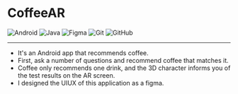 # CoffeeAR
![Android](https://img.shields.io/badge/Android-3DDC84?logo=android&logoColor=white)
![Java](https://img.shields.io/badge/Java-007396?logo=java&logoColor=white)
![Figma](https://img.shields.io/badge/Figma-F24E1E?logo=figma&logoColor=white)
![Git](https://img.shields.io/badge/Git-F05032?logo=git&logoColor=white)
![GitHub](https://img.shields.io/badge/GitHub-181717?logo=github&logoColor=white)<hr>


- It's an Android app that recommends coffee. 
- First, ask a number of questions and recommend coffee that matches it.
- Coffee only recommends one drink, and the 3D character informs you of the test results on the AR screen.
- I designed the UIUX of this application as a figma.
